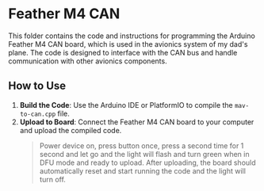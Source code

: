 # Feather M4 CAN

This folder contains the code and instructions for programming the Arduino Feather M4 CAN board, which is used in the avionics system of my dad's plane. The code is designed to interface with the CAN bus and handle communication with other avionics components.

## How to Use

1. **Build the Code**: Use the Arduino IDE or PlatformIO to compile the `mav-to-can.cpp` file.
2. **Upload to Board**: Connect the Feather M4 CAN board to your computer and upload the compiled code.
    > Power device on, press button once, press a second time for 1 second and let go and the light will flash and turn green when in DFU mode and ready to upload. After uploading, the board should automatically reset and start running the code and the light will turn off.
